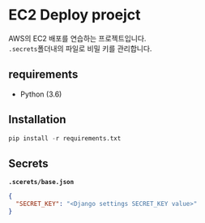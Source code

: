# EC2 Deploy proejct

AWS의 EC2 배포를 연습하는 프로젝트입니다.  
`.secrets`폴더내의 파일로 비밀 키를 관리합니다.

## requirements

- Python (3.6)

## Installation

```python
pip install -r requirements.txt
```

## Secrets

**`.scerets/base.json`**

```json
{
  "SECRET_KEY": "<Django settings SECRET_KEY value>"
}
```
